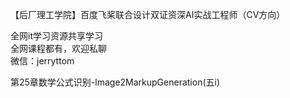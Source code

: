 【后厂理工学院】百度飞桨联合设计双证资深AI实战工程师（CV方向） 

全网it学习资源共享学习<br>全网课程都有，欢迎私聊<br>微信：jerryttom<br>

第25章数学公式识别-lmage2MarkupGeneration(五i)